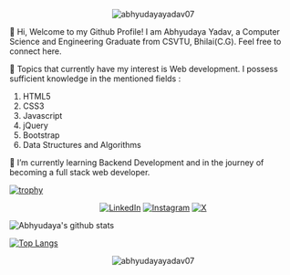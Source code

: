 <p align="center"> <img src="https://komarev.com/ghpvc/?username=abhyudayayadav07&label=Profile%20views&color=0e75b6&style=flat" alt="abhyudayayadav07" /> </p>

👋 Hi, Welcome to my Github Profile! I am Abhyudaya Yadav, a Computer Science and Engineering Graduate from CSVTU, Bhilai(C.G). Feel free to connect here.


👀 Topics that currently have my interest is Web development. I possess sufficient knowledge in the mentioned fields :

1. HTML5
2. CSS3
3. Javascript
4. jQuery
5. Bootstrap
6. Data Structures and Algorithms

🌱 I’m currently learning Backend Development and in the journey of becoming a full stack web developer.

[![trophy](https://github-profile-trophy.vercel.app/?username=abhyudayayadav07&theme=onedark)](https://github.com/abhyudayayadav07/github-profile-trophy)

<div align="center">

<a href="https://www.linkedin.com/in/abhyudaya-yadav-3b0a541b0/" target="_blank"><img src="https://img.shields.io/badge/LinkedIn-%230077B5.svg?&style=flat-square&logo=linkedin&logoColor=white" alt="LinkedIn"></a>
<a href="https://www.instagram.com/abhyudayayadav7/" target="_blank"><img src="https://img.shields.io/badge/Instagram-%23E4405F.svg?&style=flat-square&logo=instagram&logoColor=white" alt="Instagram"></a>
<a href="https://x.com/AbhyudayaY2048" target="_blank"><img src="https://img.shields.io/badge/Twitter-%231DA1F2.svg?&style=flat-square&logo=twitter&logoColor=white" alt="X"></a>

</div>

![Abhyudaya's github stats](https://github-readme-stats.vercel.app/api?username=abhyudayayadav07&count_private=true&show_icons=true&theme=radical)


[![Top Langs](https://github-readme-stats.vercel.app/api/top-langs/?username=abhyudayayadav07&layout=compact)](https://github.com/abhyudayayadav07/github-readme-stats)

<div align="center"><img align="center" src="https://github-readme-streak-stats.herokuapp.com/?user=abhyudayayadav07&" alt="abhyudayayadav07" /></div>

<!---
abhyudayayadav07/abhyudayayadav07 is a ✨ special ✨ repository because its `README.md` (this file) appears on your GitHub profile.
You can click the Preview link to take a look at your changes.
--->
